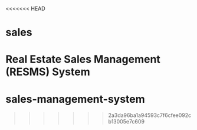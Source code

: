 <<<<<<< HEAD
# sales
Real Estate Sales Management (RESMS) System
=======
# sales-management-system
>>>>>>> 2a3da96ba1a94593c7f6cfee092cb13005e7c609
